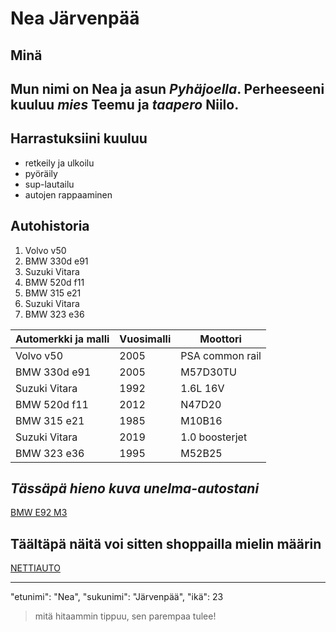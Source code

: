 # Nea Järvenpää
## Minä
  Mun nimi on **Nea** ja asun *Pyhäjoella*. Perheeseeni kuuluu *mies* **Teemu** ja *taapero* **Niilo**. 
------------------------------------------------------------------------------------------------------------
## Harrastuksiini kuuluu
- retkeily ja ulkoilu
- pyöräily
- sup-lautailu
- autojen rappaaminen

## Autohistoria
1. Volvo v50
2. BMW 330d e91
3. Suzuki Vitara
4. BMW 520d f11
5. BMW 315 e21
6. Suzuki Vitara
7. BMW 323 e36

| Automerkki ja malli | Vuosimalli  | Moottori        |
| ------------------- | ----------- | --------------- | 
| Volvo v50           | 2005        | PSA common rail |
| BMW 330d e91        | 2005        | M57D30TU        |
| Suzuki Vitara       | 1992        | 1.6L 16V        |
| BMW 520d f11        | 2012        | N47D20          |
| BMW 315 e21         | 1985        | M10B16          |
| Suzuki Vitara       | 2019        | 1.0 boosterjet  |
| BMW 323 e36         | 1995        | M52B25          |

## *Tässäpä hieno kuva unelma-autostani* 
[BMW E92 M3](https://i.bstr.es/highmotor/2019/05/bmw-m3-e92-gts-2.jpg)

## **Täältäpä näitä voi sitten shoppailla mielin määrin**
 [NETTIAUTO](https://www.nettiauto.com/hakutulokset?haku=P377590424)

------------------------------------------------------------------------------------------------------------
<html>
        <head>       
      "etunimi": "Nea",
      "sukunimi": "Järvenpää",
      "ikä": 23
        </head>
</html>

> mitä hitaammin tippuu, sen parempaa tulee! 